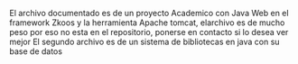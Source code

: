 El archivo documentado es de un proyecto Academico con Java Web en el framework Zkoos y la herramienta Apache tomcat, elarchivo es de mucho peso por eso no esta en el repositorio, ponerse en contacto si lo desea ver mejor
El segundo archivo es de un sistema de bibliotecas en java con su base de datos
